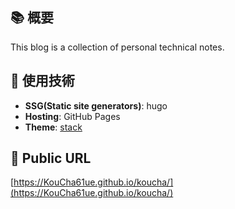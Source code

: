 ## 📚 概要

This blog is a collection of personal technical notes.

## 🔧 使用技術

- **SSG(Static site generators)**: hugo
- **Hosting**: GitHub Pages
- **Theme**: [stack](https://github.com/CaiJimmy/hugo-theme-stack)

## 🚀 Public URL

[https://KouCha61ue.github.io/koucha/](https://KouCha61ue.github.io/koucha/)    